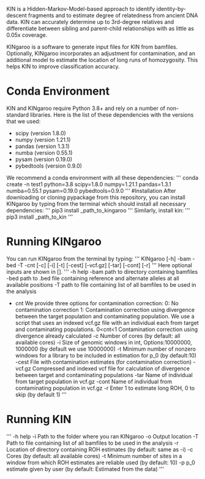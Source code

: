 KIN is a Hidden-Markov-Model-based approach to identify identity-by-descent fragments and to
estimate degree of relatedness from ancient DNA data. KIN can accurately determine up to
3rd-degree relatives and differentiate between sibling and parent-child relationships with
as little as 0.05x coverage.

KINgaroo is a software to generate input files for KIN from bamfiles. Optionally,
KINgaroo incorporates an adjustment for contamination, and an additional model to estimate the
location of long runs of homozygosity. This helps KIN to improve classification accuracy.

# Conda Environment
KIN and KINgaroo require Python 3.8+ and rely on a number of non-standard libraries. Here is
the list of these dependencies with the versions that we used:

- scipy (version 1.8.0)
- numpy (version 1.21.1)
- pandas (version 1.3.1)
- numba (version 0.55.1)
- pysam (version 0.19.0)
- pybedtools (version 0.9.0)

We recommend a conda environment with all these dependencies:
'''
conda create -n test1 python=3.8 scipy=1.8.0 numpy=1.21.1 pandas=1.3.1 numba=0.55.1 pysam=0.19.0 pybedtools=0.9.0
'''
#Installation
After downloading or cloning pypackage from this repository, you can install KINgaroo
by typing from the terminal which should install all necessary dependencies:
'''
pip3 install _path_to_kingaroo
'''
Similarly, install kin:
'''
pip3 install _path_to_kin
'''

# Running KINgaroo
You can run KINgaroo from the terminal by typing:
'''
 KINgaroo [-h] -bam  -bed  -T  -cnt  [-c] [-i] [-t] [-cest] [-vcf.gz] [-tar] [-cont] [-r]
'''
Here optional inputs are shown in [].
'''
-h help
-bam path to directory containing bamfiles
-bed path to .bed file containing reference and alternate alleles at all available positions
-T path to file containing list of all bamfiles to be used in the analysis
- cnt We provide three options for contamination correction:
  0: No contamination correction
  1: Contamination correction using divergence between the target population and contaminating population. We
     use a script that uses an indexed vcf.gz file with an individual each from target and contaminating
     populations.
  0<cnt<1 Contamination correction using divergence already calculated
-c Number of cores (by default: all available cores)
-i Size of genomic windows in int, Options:10000000, 1000000 (by default we use 10000000)
-t Minimum number of nonzero windows for a library to be included in estimation for p_0 (by default:10)
-cest File with contamination estimates (for contamination correction)
-vcf.gz Compressed and indexed vcf file for calculation of divergence between target and contaminating populations
-tar Name of individual from target population in vcf.gz
-cont Name of individual from contaminating population in vcf.gz
-r Enter 1 to estimate long ROH, 0 to skip (by default 1)
'''
# Running KIN
'''
-h help
-i Path to the folder where you ran KINgaroo
-o Output location
-T Path to file containing list of all bamfiles to be used in the analysis
-r Location of directory containing ROH estimates (by default: same as -i)
-c Cores (by default: all available cores)
-t Minimum number of sites in a window from which ROH estimates are reliable used (by default: 10)
-p p_0 estimate given by user (by default: Estimated from the data)
'''
